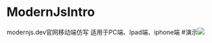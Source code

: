 # ModernJsIntro
modernjs.dev官网移动端仿写
适用于PC端、Ipad端、iphone端
#演示<a href="https://htmlpreview.github.io/?https://github.com/sjtuLLWWTT/ModernJsIntro/blob/main/modern.html"><img src="https://camo.githubusercontent.com/abb97269de2982c379cbc128bba93ba724d8822bfbe082737772bd4feb59cb54/68747470733a2f2f63646e2e7261776769742e636f6d2f73696e647265736f726875732f617765736f6d652f643733303566333864323966656437386661383536353265336136336531353464643865383832392f6d656469612f62616467652e737667"></a>



